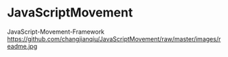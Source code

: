 # JavaScriptMovement
JavaScript-Movement-Framework
https://github.com/changjianqiu/JavaScriptMovement/raw/master/images/readme.jpg

